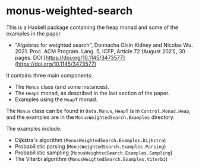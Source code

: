 # monus-weighted-search

This is a Haskell package containing the heap monad and some of the examples in the paper 

* "Algebras for weighted search", Donnacha Oisín Kidney and Nicolas Wu. 2021.
  Proc. ACM Program. Lang. 5, ICFP, Article 72 (August 2021), 30 pages.
  DOI:[https://doi.org/10.1145/3473577](https://doi.org/10.1145/3473577)

It contains three main components:

* The `Monus` class (and some instances).
* The `HeapT` monad, as described in the last section of the paper.
* Examples using the `HeapT` monad.

The `Monus` class can be found in `Data.Monus`, `HeapT` is in `Control.Monad.Heap`, and the examples are
in the `MonusWeightedSearch.Examples` directory.

The examples include:

* Dijkstra's algorithm (`MonusWeightedSearch.Examples.Dijkstra`)
* Probabilistic parsing (`MonusWeightedSearch.Examples.Parsing`)
* Probabilistic sampling (`MonusWeightedSearch.Examples.Sampling`)
* The Viterbi algorithm (`MonusWeightedSearch.Examples.Viterbi`)

